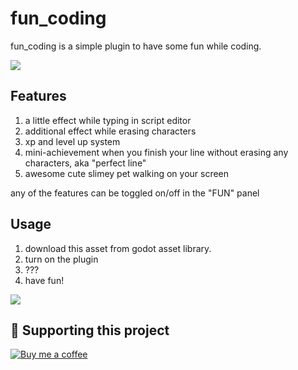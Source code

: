 # fun_coding

fun_coding is a simple plugin to have some fun while coding.

![](https://raw.githubusercontent.com/night-glider/fun_coding/main/screenshots/showcase.gif)

## Features
1. a little effect while typing in script editor
2. additional effect while erasing characters
3. xp and level up system
4. mini-achievement when you finish your line without erasing any characters, aka "perfect line" 
5. awesome cute slimey pet walking on your screen

any of the features can be toggled on/off in the "FUN" panel

## Usage

1. download this asset from godot asset library.
2. turn on the plugin
3. ???
4. have fun!

![](https://raw.githubusercontent.com/night-glider/fun_coding/main/screenshots/usage.png)

## 🙌 Supporting this project
[![Buy me a coffee](https://img.shields.io/badge/Buy_me_a_coffee-FFDD00?logo=buy-me-a-coffee&style=for-the-badge&logoColor=black)](https://www.buymeacoffee.com/nightglider)
